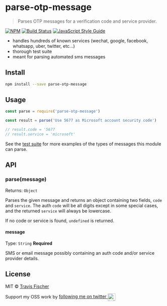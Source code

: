 # parse-otp-message

> Parses OTP messages for a verification code and service provider.

[![NPM](https://img.shields.io/npm/v/parse-otp-message.svg)](https://www.npmjs.com/package/parse-otp-message) [![Build Status](https://travis-ci.com/transitive-bullshit/parse-otp-message.svg?branch=master)](https://travis-ci.com/transitive-bullshit/parse-otp-message) [![JavaScript Style Guide](https://img.shields.io/badge/code_style-standard-brightgreen.svg)](https://standardjs.com)

- handles hundreds of known services (wechat, google, facebook, whatsapp, uber, twitter, etc...)
- thorough test suite
- meant for parsing automated sms messages


## Install

```bash
npm install --save parse-otp-message
```


## Usage

```js
const parse = require('parse-otp-message')

const result = parse('Use 5677 as Microsoft account security code')

// result.code = '5677
// result.service = 'microsoft'
```

See the [test suite](https://github.com/transitive-bullshit/parse-otp-message/tree/master/test/index.js) for more examples of the types of messages this module can parse.


## API

### parse(message)

Returns: `Object`

Parses the given message and returns an object containing two fields, `code` and `service`. The auth `code` will be all digits except in some special cases, and the returned `service` will always be lowercase.

If no code or service is found, `undefined` is returned.

#### message

Type: `String`
**Required**

SMS or email message possibly containing an auth code and/or service provider details.


## License

MIT © [Travis Fischer](https://github.com/transitive-bullshit)

Support my OSS work by <a href="https://twitter.com/transitive_bs">following me on twitter <img src="https://storage.googleapis.com/saasify-assets/twitter-logo.svg" alt="twitter" height="24px" align="center"></a>
